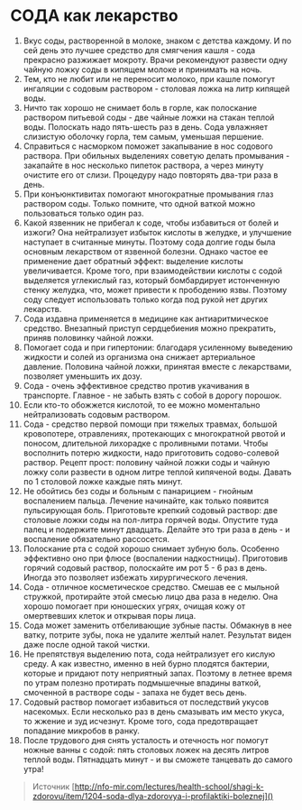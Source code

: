 # СОДА как лекарство
1. Вкус соды, растворенной в молоке, знаком с детства каждому. И по сей день это лучшее средство для смягчения кашля - сода прекрасно разжижает мокроту. Врачи рекомендуют развести одну чайную ложку соды в кипящем молоке и принимать на ночь.
2. Тем, кто не любит или не переносит молоко, при кашле помогут ингаляции с содовым раствором - столовая ложка на литр кипящей воды.
3. Ничто так хорошо не снимает боль в горле, как полоскание раствором питьевой соды - две чайные ложки на стакан теплой воды. Полоскать надо пять-шесть раз в день. Сода увлажняет слизистую оболочку горла, тем самым, уменьшая першение.
4. Справиться с насморком поможет закапывание в нос содового раствора. При обильных выделениях советую делать промывания - закапайте в нос несколько пипеток раствора, а через минуту очистите его от слизи. Процедуру надо повторять два-три раза в день.
5. При конъюнктивитах помогают многократные промывания глаз раствором соды. Только помните, что одной ваткой можно пользоваться только один раз.
6. Какой язвенник не прибегал к соде, чтобы избавиться от болей и изжоги? Она нейтрализует избыток кислоты в желудке, и улучшение наступает в считанные минуты. Поэтому сода долгие годы была основным лекарством от язвенной болезни. Однако частое ее применение дает обратный эффект: выделение кислоты увеличивается. Кроме того, при взаимодействии кислоты с содой выделяется углекислый газ, который бомбардирует истонченную стенку желудка, что, может привести к прободению язвы. Поэтому соду следует использовать только когда под рукой нет других лекарств.
7. Сода издавна применяется в медицине как антиаритмическое средство. Внезапный приступ сердцебиения можно прекратить, приняв половинку чайной ложки.
8. Помогает сода и при гипертонии: благодаря усиленному выведению жидкости и солей из организма она снижает артериальное давление. Половина чайной ложки, принятая вместе с лекарствами, позволяет уменьшить их дозу.
9. Сода - очень эффективное средство против укачивания в транспорте. Главное - не забыть взять с собой в дорогу порошок.
10. Если кто-то обожжется кислотой, то ее можно моментально нейтрализовать содовым раствором.
11. Сода - средство первой помощи при тяжелых травмах, большой кровопотере, отравлениях, протекающих с многократной рвотой и поносом, длительной лихорадке с проливными потами. Чтобы восполнить потерю жидкости, надо приготовить содово-солевой раствор. Рецепт прост: половину чайной ложки соды и чайную ложку соли развести в одном литре теплой кипяченой воды. Давать по 1 столовой ложке каждые пять минут.
12. Не обойтись без соды и больным с панарицием - гнойным воспалением пальца. Лечение начинайте, как только появится пульсирующая боль. Приготовьте крепкий содовый раствор: две столовые ложки соды на пол-литра горячей воды. Опустите туда палец и подержите минут двадцать. Делайте это три раза в день - и воспаление обязательно рассосется.
13. Полоскание рта с содой хорошо снимает зубную боль. Особенно эффективно оно при флюсе (воспалении надкостницы). Приготовив горячий содовый раствор, полоскайте им рот 5 - 6 раз в день. Иногда это позволяет избежать хирургического лечения.
14. Сода - отличное косметическое средство. Смешав ее с мыльной стружкой, протирайте этой смесью лицо два раза в неделю. Она хорошо помогает при юношеских угрях, очищая кожу от омертвевших клеток и открывая поры лица.
15. Сода может заменить отбеливающие зубные пасты. Обмакнув в нее ватку, потрите зубы, пока не удалите желтый налет. Результат виден даже после одной такой чистки.
16. Не препятствуя выделению пота, сода нейтрализует его кислую среду. А как известно, именно в ней бурно плодятся бактерии, которые и придают поту неприятный запах. Поэтому в летнее время по утрам полезно протирать подмышечные впадины ваткой, смоченной в растворе соды - запаха не будет весь день.
17. Содовый раствор помогает избавиться от последствий укусов насекомых. Если несколько раз в день смазывать им место укуса, то жжение и зуд исчезнут. Кроме того, сода предотвращает попадание микробов в ранку.
18. После трудового дня снять усталость и отечность ног помогут ножные ванны с содой: пять столовых ложек на десять литров теплой воды. Пятнадцать минут - и вы сможете танцевать до самого утра!

> Источник [http://nfo-mir.com/lectures/health-school/shagi-k-zdorovu/item/1204-soda-dlya-zdorovya-i-profilaktiki-boleznej]()
